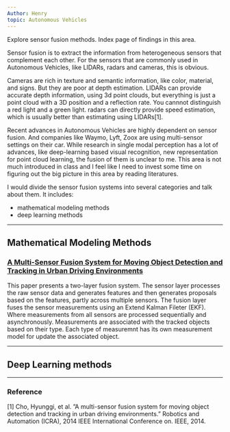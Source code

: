 ```yaml
---
Author: Henry
topic: Autonomous Vehicles
---
```


Explore sensor fusion methods. Index page of findings in this area.

Sensor fusion is to extract the information from heterogeneous sensors that complement each other. For the sensors that are commonly used in Autonomous Vehicles, like LIDARs, radars and cameras, this is obvious.

Cameras are rich in texture and semantic information, like color, material, and signs. But they are poor at depth estimation. LIDARs can provide accurate depth information, using 3d point clouds, but everything is just a point cloud with a 3D position and a reflection rate. You cannnot distinguish a red light and a green light. radars can directly provide speed estimation, which is usually better than estimating using LIDARs[1].

Recent advances in Autonomous Vehicles are highly dependent on sensor fusion. And companies like Waymo, Lyft, Zoox are using multi-sensor settings on their car. While research in single modal perception has a lot of advances, like deep-learning based visual recognition, new representation for point cloud learning, the fusion of them is unclear to me. This area is not much introduced in class and I feel like I need to invest some time on figuring out the big picture in this area by reading literatures.

I would divide the sensor fusion systems into several categories and talk about them. It includes:

- mathematical modeling methods
- deep learning methods

---

## Mathematical Modeling Methods

### [A Multi-Sensor Fusion System for Moving Object Detection and Tracking in Urban Driving Environments](https://zhyhenryzhang.github.io/2019/08/12/a-multi-sensor-fusion-system-for-moving-object-detection-and-tracking-in-urban-driving-environments.html)

This paper presents a two-layer fusion system. The sensor layer processes the raw sensor data and generates features and then generates proposals based on the features, partly across multiple sensors. The fusion layer fuses the sensor measurements using an Extend Kalman Fileter (EKF). Where measurements from all sensors are processed sequentially and asynchronously. Measurements are associated with the tracked objects based on their type. Each type of measuremnt has its own measurement model for update the associated object.

---

## Deep Learning methods


---

### Reference

[1]  Cho, Hyunggi, et al. ”A multi-sensor fusion system for moving object detection and tracking in urban driving environments.” Robotics and Automation (ICRA), 2014 IEEE International Conference on. IEEE, 2014.


